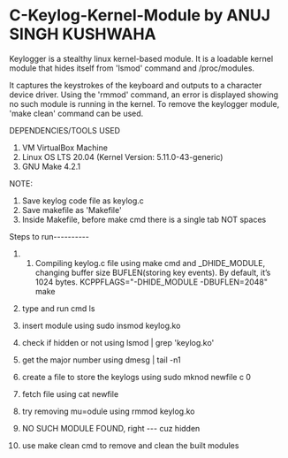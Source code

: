 # C-Keylog-Kernel-Module by ANUJ SINGH KUSHWAHA
Keylogger is a stealthy linux kernel-based module. It is a loadable kernel module that hides itself from 'lsmod' command and /proc/modules.


It captures the keystrokes of the keyboard and outputs to a character device
driver. Using the 'rmmod' command, an error is displayed showing no such
module is running in the kernel. To remove the keylogger module, 'make clean'
command can be used.



DEPENDENCIES/TOOLS USED
1. VM VirtualBox Machine
2. Linux OS LTS 20.04 (Kernel Version: 5.11.0-43-generic)
3. GNU Make 4.2.1


NOTE: 
1. Save keylog code file as keylog.c
2. Save makefile as 'Makefile'
3. Inside Makefile, before make cmd there is a single tab NOT spaces

Steps to run----------
1.  1. Compiling keylog.c file using make cmd and _DHIDE_MODULE,
changing buffer size BUFLEN(storing key events). By default, it’s 1024
bytes.
            KCPPFLAGS="-DHIDE_MODULE -DBUFLEN=2048" make

2.  type and run cmd  ls
3.  insert module using sudo insmod keylog.ko
4.  check if hidden or not using
     lsmod | grep 'keylog.ko'
5.  get the major number using dmesg | tail -n1
6.  create a file to store the keylogs using sudo mknod newfile c <major num found using prev cmd> 0
7.  fetch file using cat newfile
8.  try removing mu=odule using rmmod keylog.ko
9. NO SUCH MODULE FOUND, right --- cuz hidden
10. use make clean cmd to remove and clean the built modules
